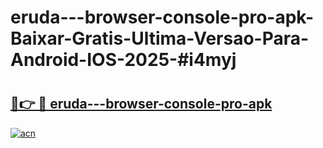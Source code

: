 # eruda---browser-console-pro-apk-Baixar-Gratis-Ultima-Versao-Para-Android-IOS-2025-#i4myj

# <h2><a href="https://ainizakaria.my?title=eruda---browser-console-pro-apk&ref=22M">🔗👉 🔴 eruda---browser-console-pro-apk</a></h2>

[![acn](https://github.com/user-attachments/assets/0f9c940e-d8b0-45ae-aac7-cd30a18b3e1c)](https://ainizakaria.my?title=eruda---browser-console-pro-apk&ref=22M)


